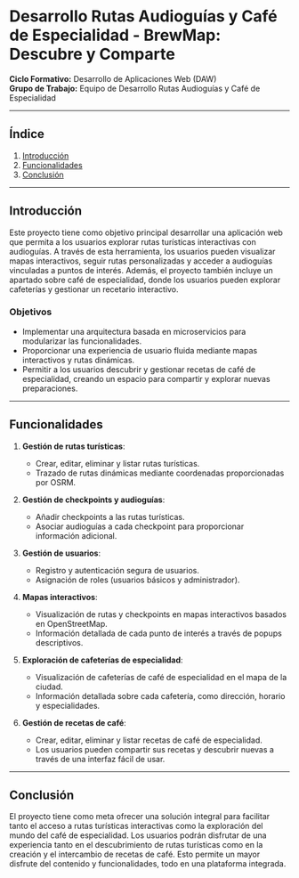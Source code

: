 # Desarrollo Rutas Audioguías y Café de Especialidad - BrewMap: Descubre y Comparte

**Ciclo Formativo:** Desarrollo de Aplicaciones Web (DAW)  
**Grupo de Trabajo:** Equipo de Desarrollo Rutas Audioguías y Café de Especialidad

---

## Índice

1. [Introducción](#introducción)  
2. [Funcionalidades](#funcionalidades)  
3. [Conclusión](#conclusión)

---

## Introducción

Este proyecto tiene como objetivo principal desarrollar una aplicación web que permita a los usuarios explorar rutas turísticas interactivas con audioguías. A través de esta herramienta, los usuarios pueden visualizar mapas interactivos, seguir rutas personalizadas y acceder a audioguías vinculadas a puntos de interés. Además, el proyecto también incluye un apartado sobre café de especialidad, donde los usuarios pueden explorar cafeterías y gestionar un recetario interactivo.

### Objetivos

- Implementar una arquitectura basada en microservicios para modularizar las funcionalidades.
- Proporcionar una experiencia de usuario fluida mediante mapas interactivos y rutas dinámicas.
- Permitir a los usuarios descubrir y gestionar recetas de café de especialidad, creando un espacio para compartir y explorar nuevas preparaciones.

---

## Funcionalidades

1. **Gestión de rutas turísticas**:
   - Crear, editar, eliminar y listar rutas turísticas.
   - Trazado de rutas dinámicas mediante coordenadas proporcionadas por OSRM.

2. **Gestión de checkpoints y audioguías**:
   - Añadir checkpoints a las rutas turísticas.
   - Asociar audioguías a cada checkpoint para proporcionar información adicional.

3. **Gestión de usuarios**:
   - Registro y autenticación segura de usuarios.
   - Asignación de roles (usuarios básicos y administrador).

4. **Mapas interactivos**:
   - Visualización de rutas y checkpoints en mapas interactivos basados en OpenStreetMap.
   - Información detallada de cada punto de interés a través de popups descriptivos.

5. **Exploración de cafeterías de especialidad**:
   - Visualización de cafeterías de café de especialidad en el mapa de la ciudad.
   - Información detallada sobre cada cafetería, como dirección, horario y especialidades.

6. **Gestión de recetas de café**:
   - Crear, editar, eliminar y listar recetas de café de especialidad.
   - Los usuarios pueden compartir sus recetas y descubrir nuevas a través de una interfaz fácil de usar.

---

## Conclusión

El proyecto tiene como meta ofrecer una solución integral para facilitar tanto el acceso a rutas turísticas interactivas como la exploración del mundo del café de especialidad. Los usuarios podrán disfrutar de una experiencia tanto en el descubrimiento de rutas turísticas como en la creación y el intercambio de recetas de café. Esto permite un mayor disfrute del contenido y funcionalidades, todo en una plataforma integrada.
